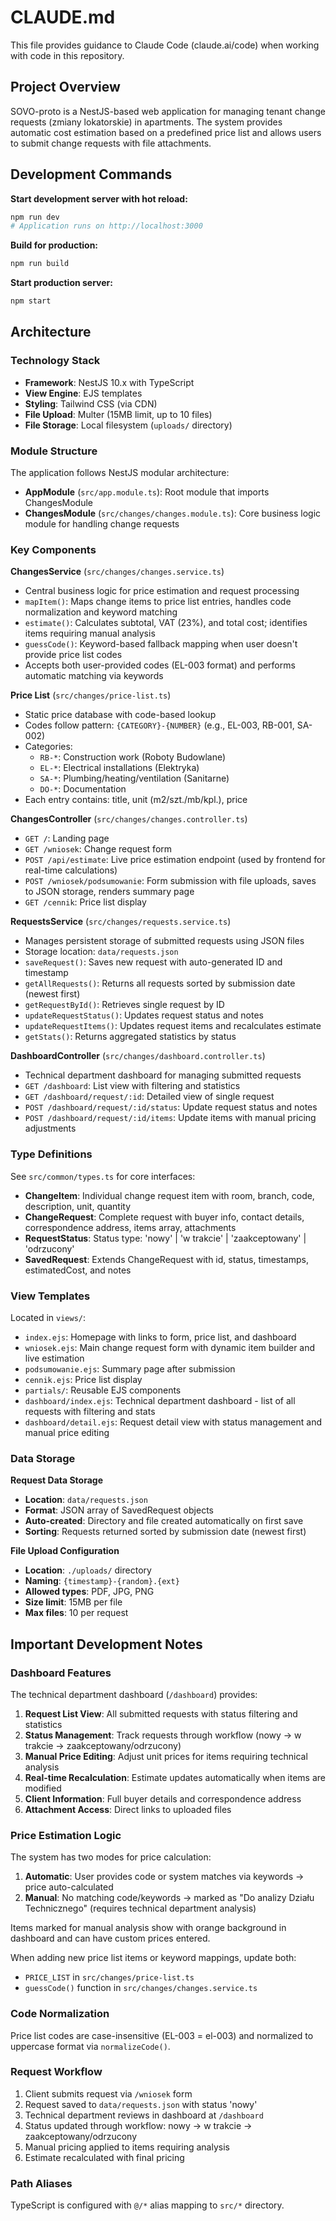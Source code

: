 # CLAUDE.md

This file provides guidance to Claude Code (claude.ai/code) when working with code in this repository.

## Project Overview

SOVO-proto is a NestJS-based web application for managing tenant change requests (zmiany lokatorskie) in apartments. The system provides automatic cost estimation based on a predefined price list and allows users to submit change requests with file attachments.

## Development Commands

**Start development server with hot reload:**
```bash
npm run dev
# Application runs on http://localhost:3000
```

**Build for production:**
```bash
npm run build
```

**Start production server:**
```bash
npm start
```

## Architecture

### Technology Stack
- **Framework**: NestJS 10.x with TypeScript
- **View Engine**: EJS templates
- **Styling**: Tailwind CSS (via CDN)
- **File Upload**: Multer (15MB limit, up to 10 files)
- **File Storage**: Local filesystem (`uploads/` directory)

### Module Structure

The application follows NestJS modular architecture:

- **AppModule** (`src/app.module.ts`): Root module that imports ChangesModule
- **ChangesModule** (`src/changes/changes.module.ts`): Core business logic module for handling change requests

### Key Components

**ChangesService** (`src/changes/changes.service.ts`)
- Central business logic for price estimation and request processing
- `mapItem()`: Maps change items to price list entries, handles code normalization and keyword matching
- `estimate()`: Calculates subtotal, VAT (23%), and total cost; identifies items requiring manual analysis
- `guessCode()`: Keyword-based fallback mapping when user doesn't provide price list codes
- Accepts both user-provided codes (EL-003 format) and performs automatic matching via keywords

**Price List** (`src/changes/price-list.ts`)
- Static price database with code-based lookup
- Codes follow pattern: `{CATEGORY}-{NUMBER}` (e.g., EL-003, RB-001, SA-002)
- Categories:
  - `RB-*`: Construction work (Roboty Budowlane)
  - `EL-*`: Electrical installations (Elektryka)
  - `SA-*`: Plumbing/heating/ventilation (Sanitarne)
  - `DO-*`: Documentation
- Each entry contains: title, unit (m2/szt./mb/kpl.), price

**ChangesController** (`src/changes/changes.controller.ts`)
- `GET /`: Landing page
- `GET /wniosek`: Change request form
- `POST /api/estimate`: Live price estimation endpoint (used by frontend for real-time calculations)
- `POST /wniosek/podsumowanie`: Form submission with file uploads, saves to JSON storage, renders summary page
- `GET /cennik`: Price list display

**RequestsService** (`src/changes/requests.service.ts`)
- Manages persistent storage of submitted requests using JSON files
- Storage location: `data/requests.json`
- `saveRequest()`: Saves new request with auto-generated ID and timestamp
- `getAllRequests()`: Returns all requests sorted by submission date (newest first)
- `getRequestById()`: Retrieves single request by ID
- `updateRequestStatus()`: Updates request status and notes
- `updateRequestItems()`: Updates request items and recalculates estimate
- `getStats()`: Returns aggregated statistics by status

**DashboardController** (`src/changes/dashboard.controller.ts`)
- Technical department dashboard for managing submitted requests
- `GET /dashboard`: List view with filtering and statistics
- `GET /dashboard/request/:id`: Detailed view of single request
- `POST /dashboard/request/:id/status`: Update request status and notes
- `POST /dashboard/request/:id/items`: Update items with manual pricing adjustments

### Type Definitions

See `src/common/types.ts` for core interfaces:
- **ChangeItem**: Individual change request item with room, branch, code, description, unit, quantity
- **ChangeRequest**: Complete request with buyer info, contact details, correspondence address, items array, attachments
- **RequestStatus**: Status type: 'nowy' | 'w trakcie' | 'zaakceptowany' | 'odrzucony'
- **SavedRequest**: Extends ChangeRequest with id, status, timestamps, estimatedCost, and notes

### View Templates

Located in `views/`:
- `index.ejs`: Homepage with links to form, price list, and dashboard
- `wniosek.ejs`: Main change request form with dynamic item builder and live estimation
- `podsumowanie.ejs`: Summary page after submission
- `cennik.ejs`: Price list display
- `partials/`: Reusable EJS components
- `dashboard/index.ejs`: Technical department dashboard - list of all requests with filtering and stats
- `dashboard/detail.ejs`: Request detail view with status management and manual price editing

### Data Storage

**Request Data Storage**
- **Location**: `data/requests.json`
- **Format**: JSON array of SavedRequest objects
- **Auto-created**: Directory and file created automatically on first save
- **Sorting**: Requests returned sorted by submission date (newest first)

**File Upload Configuration**
- **Location**: `./uploads/` directory
- **Naming**: `{timestamp}-{random}.{ext}`
- **Allowed types**: PDF, JPG, PNG
- **Size limit**: 15MB per file
- **Max files**: 10 per request

## Important Development Notes

### Dashboard Features

The technical department dashboard (`/dashboard`) provides:
1. **Request List View**: All submitted requests with status filtering and statistics
2. **Status Management**: Track requests through workflow (nowy → w trakcie → zaakceptowany/odrzucony)
3. **Manual Price Editing**: Adjust unit prices for items requiring technical analysis
4. **Real-time Recalculation**: Estimate updates automatically when items are modified
5. **Client Information**: Full buyer details and correspondence address
6. **Attachment Access**: Direct links to uploaded files

### Price Estimation Logic

The system has two modes for price calculation:
1. **Automatic**: User provides code or system matches via keywords → price auto-calculated
2. **Manual**: No matching code/keywords → marked as "Do analizy Działu Technicznego" (requires technical department analysis)

Items marked for manual analysis show with orange background in dashboard and can have custom prices entered.

When adding new price list items or keyword mappings, update both:
- `PRICE_LIST` in `src/changes/price-list.ts`
- `guessCode()` function in `src/changes/changes.service.ts`

### Code Normalization

Price list codes are case-insensitive (EL-003 = el-003) and normalized to uppercase format via `normalizeCode()`.

### Request Workflow

1. Client submits request via `/wniosek` form
2. Request saved to `data/requests.json` with status 'nowy'
3. Technical department reviews in dashboard at `/dashboard`
4. Status updated through workflow: nowy → w trakcie → zaakceptowany/odrzucony
5. Manual pricing applied to items requiring analysis
6. Estimate recalculated with final pricing

### Path Aliases

TypeScript is configured with `@/*` alias mapping to `src/*` directory.
